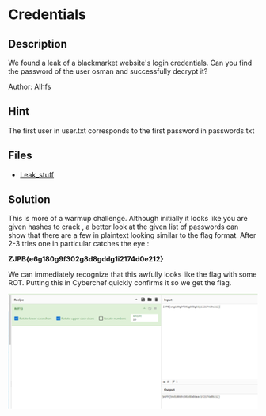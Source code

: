 # Credentials

## Description

We found a leak of a blackmarket website's login credentials. Can you find the password of the user osman and successfully decrypt it?

Author: Alhfs

## Hint
The first user in user.txt corresponds to the first password in passwords.txt

## Files

* [Leak_stuff](files/Leak_stuff.rar)
## Solution

This is more of a warmup challenge.
Although initially it looks like you are given hashes to crack , a better look at the given list of passwords can show that there are a few in plaintext looking similar to the flag format.
After 2-3 tries one in particular catches the eye :

**ZJPB{e6g180g9f302g8d8gddg1i2174d0e212}**

We can immediately recognize that this awfully looks like the flag with some ROT.
Putting this in Cyberchef quickly confirms it so we get the flag.

![Description](../../../images/Credentials.png)
